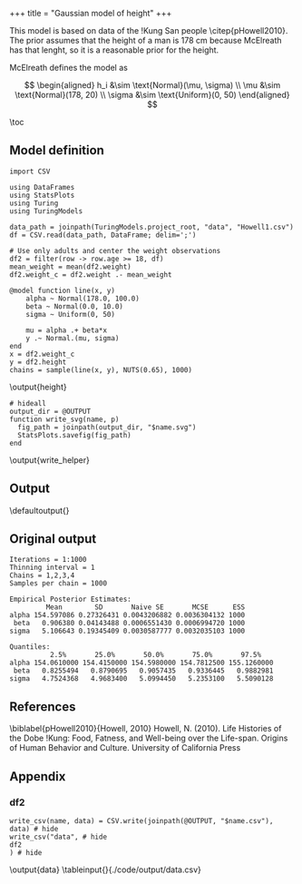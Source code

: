 +++
title = "Gaussian model of height"
+++

This model is based on data of the !Kung San people \citep{pHowell2010}.
The prior assumes that the height of a man is 178 cm because McElreath has that lenght, so it is a reasonable prior for the height.

McElreath defines the model as

$$
\begin{aligned}
  h_i &\sim \text{Normal}(\mu, \sigma) \\
  \mu &\sim \text{Normal}(178, 20) \\
  \sigma &\sim \text{Uniform}(0, 50)
\end{aligned}
$$

\toc

## Model definition

```julia:height
import CSV

using DataFrames
using StatsPlots
using Turing
using TuringModels

data_path = joinpath(TuringModels.project_root, "data", "Howell1.csv")
df = CSV.read(data_path, DataFrame; delim=';')

# Use only adults and center the weight observations
df2 = filter(row -> row.age >= 18, df)
mean_weight = mean(df2.weight)
df2.weight_c = df2.weight .- mean_weight

@model function line(x, y)
    alpha ~ Normal(178.0, 100.0)
    beta ~ Normal(0.0, 10.0)
    sigma ~ Uniform(0, 50)

    mu = alpha .+ beta*x
    y .~ Normal.(mu, sigma)
end
x = df2.weight_c
y = df2.height
chains = sample(line(x, y), NUTS(0.65), 1000)
```
\output{height}

```julia:write_helper
# hideall
output_dir = @OUTPUT 
function write_svg(name, p) 
  fig_path = joinpath(output_dir, "$name.svg")
  StatsPlots.savefig(fig_path)
end
```
\output{write_helper}

## Output

\defaultoutput{}

## Original output

```
Iterations = 1:1000
Thinning interval = 1
Chains = 1,2,3,4
Samples per chain = 1000

Empirical Posterior Estimates:
         Mean        SD       Naive SE       MCSE      ESS
alpha 154.597086 0.27326431 0.0043206882 0.0036304132 1000
 beta   0.906380 0.04143488 0.0006551430 0.0006994720 1000
sigma   5.106643 0.19345409 0.0030587777 0.0032035103 1000

Quantiles:
          2.5%       25.0%       50.0%       75.0%       97.5%
alpha 154.0610000 154.4150000 154.5980000 154.7812500 155.1260000
 beta   0.8255494   0.8790695   0.9057435   0.9336445   0.9882981
sigma   4.7524368   4.9683400   5.0994450   5.2353100   5.5090128
```

## References
\biblabel{pHowell2010}{Howell, 2010}
Howell, N. (2010).
Life Histories of the Dobe !Kung: Food, Fatness, and Well-being over the Life-span.
Origins of Human Behavior and Culture. 
University of California Press

## Appendix
### df2
```julia:data
write_csv(name, data) = CSV.write(joinpath(@OUTPUT, "$name.csv"), data) # hide
write_csv("data", # hide
df2
) # hide
```
\output{data}
\tableinput{}{./code/output/data.csv}
